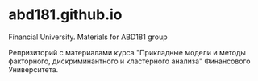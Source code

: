 # abd181.github.io
Financial University. Materials for ABD181 group 

Репризиторий с материалами курса "Прикладные модели и методы факторного, дискриминантного и кластерного анализа" Финансового Университета.
